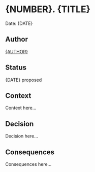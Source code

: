# {NUMBER}. {TITLE}

Date: {DATE}

## Author

[{AUTHOR}](mailto:{EMAIL})

## Status

{DATE} proposed

## Context

Context here...

## Decision

Decision here...

## Consequences

Consequences here...
